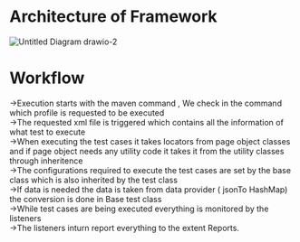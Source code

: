 # Architecture of Framework 
![Untitled Diagram drawio-2](https://github.com/user-attachments/assets/7f8cbb60-e925-4140-9b62-739a2773fcc0)

# Workflow 
->Execution starts with the maven command , We check in the command which profile is requested to be executed <br/>
->The requested xml file is triggered which contains all the information of what test to execute <br/>
->When executing the test cases it takes locators from page object classes and if page object needs any utility code it takes it from the utility classes through inheritence <br/>
->The configurations required to execute the test cases are set by the base class which is also inherited by the test class <br/>
->If data is needed the data is taken from data provider ( jsonTo HashMap) the conversion is done in Base test class <br/>
->While test cases are being executed everything is monitored by the listeners <br/>
->The listeners inturn report everything to the extent Reports. 

